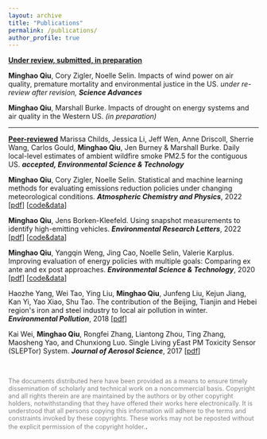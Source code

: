 ```yaml
---
layout: archive
title: "Publications"
permalink: /publications/
author_profile: true
---
```


<!--{% if author.googlescholar %}
  You can also find my articles on <u><a href="{{author.googlescholar}}">my Google Scholar profile</a>.</u>
{% endif %}

{% include base_path %}

{% for post in site.publications reversed %}
  {% include archive-single.html %}
{% endfor %}
-->

<!--- \* denotes equally contributing authors -->


**<ins>Under review, submitted, in preparation</ins>**


**Minghao Qiu**, Cory Zigler, Noelle Selin. Impacts of wind power on air quality, premature mortality and environmental justice in the US. *under re-review after revision, **Science Advances*** 

**Minghao Qiu**, Marshall Burke. Impacts of drought on energy systems and air quality in the Western US. *(in preparation)*  
     
** **

**<ins>Peer-reviewed</ins>**
Marissa Childs, Jessica Li, Jeff Wen, Anne Driscoll, Sherrie Wang, Carlos Gould, **Minghao Qiu**, Jen Burney \& Marshall Burke. Daily local-level estimates of ambient wildfire smoke PM2.5 for the contiguous US. ***accepted, Environmental Science & Technology***

**Minghao Qiu**, Cory Zigler, Noelle Selin. Statistical and machine learning methods for evaluating emissions reduction policies under changing meteorological conditions. ***Atmospheric Chemistry and Physics***, 2022 \[[pdf](https://acp.copernicus.org/articles/22/10551/2022/acp-22-10551-2022.html)\] \[[code&data](https://zenodo.org/record/6857259#.YwGn3eyZOdo)\]


**Minghao Qiu**, Jens Borken-Kleefeld. Using snapshot measurements to identify high-emitting vehicles. ***Environmental Research Letters***, 2022 \[[pdf](https://iopscience.iop.org/article/10.1088/1748-9326/ac5c9e/data)\] \[[code&data](https://zenodo.org/record/6341957#.YwGn_-yZOdo)\]


**Minghao Qiu**, Yangqin Weng, Jing Cao, Noelle Selin, Valerie Karplus. Improving evaluation of energy policies with multiple goals: Comparing ex ante and ex post approaches. ***Environmental Science & Technology***, 2020 \[[pdf](https://pubs.acs.org/doi/abs/10.1021/acs.est.0c01381)\] \[[code&data](https://github.com/mhqiu/Qiu_etal_EST_2020)\]

Haozhe Yang, Wei Tao, Ying Liu, **Minghao Qiu**, Junfeng Liu, Kejun Jiang, Kan Yi, Yao Xiao, Shu Tao. The contribution of the Beijing, Tianjin and Hebei region's iron and steel industry to local air pollution in winter. ***Environmental Pollution***, 2018 \[[pdf](https://www.sciencedirect.com/science/article/pii/S0269749118329038)\]

Kai Wei, **Minghao Qiu**, Rongfei Zhang, Liantong Zhou, Ting Zhang, Maosheng Yao, and Chunxiong Luo. Single Living yEast PM Toxicity Sensor (SLEPTor) System. ***Journal of Aerosol Science***, 2017 \[[pdf](https://www.sciencedirect.com/science/article/pii/S0021850216303366)\]

<br/>

<span style="color:grey; font-size:0.9em">The documents distributed here have been provided as a means to ensure timely dissemination of scholarly and technical work on a noncommercial basis. Copyright and all rights therein are are maintained by the authors or by other copyright holders, notwithstanding that they have offered their works here electronically. It is understood that all persons copying this information will adhere to the terms and constraints invoked by these copyrights. These works may not be reposted without the explicit permission of the copyright holder.</span>.
